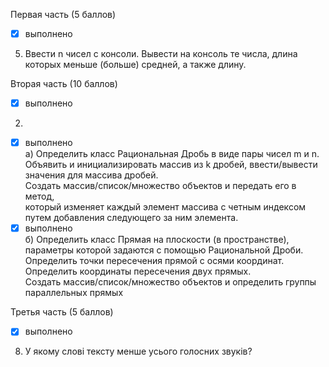 Первая часть (5 баллов)
- [x] выполнено<br>
5. Ввести n чисел с консоли. Вывести на консоль те числа, длина которых меньше (больше) средней, а также длину. <br>

Вторая часть (10 баллов)
- [x] выполнено<br>
2. 
- [x] выполнено<br>
   а) Определить класс Рациональная Дробь в виде пары чисел m и n. <br>
      Объявить и инициализировать массив из k дробей, ввести/вывести значения для массива дробей. <br>
      Создать массив/список/множество объектов и передать его в метод, <br>
      который изменяет каждый элемент массива с четным индексом путем добавления следующего за ним элемента.
- [x] выполнено<br>
   б) Определить класс Прямая на плоскости (в пространстве), параметры которой задаются с помощью Рациональной Дроби. <br>
      Определить точки пересечения прямой с осями координат. <br>
      Определить координаты пересечения двух прямых. <br>
      Создать массив/список/множество объектов и определить группы параллельных прямых

Третья часть (5 баллов)
- [x] выполнено
8. У якому слові тексту менше усього голосних звуків?
